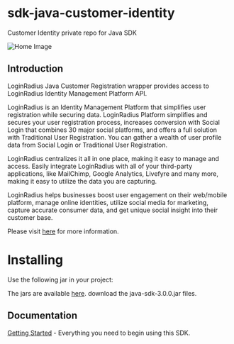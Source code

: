 # sdk-java-customer-identity
Customer Identity private repo for Java SDK

![Home Image](https://d2lvlj7xfpldmj.cloudfront.net/support/github/banner-1544x500.png)


## Introduction ##

LoginRadius Java Customer Registration wrapper provides access to LoginRadius Identity Management Platform API.

LoginRadius is an Identity Management Platform that simplifies user registration while securing data. LoginRadius Platform simplifies and secures your user registration process, increases conversion with Social Login that combines 30 major social platforms, and offers a full solution with Traditional User Registration. You can gather a wealth of user profile data from Social Login or Traditional User Registration. 

LoginRadius centralizes it all in one place, making it easy to manage and access. Easily integrate LoginRadius with all of your third-party applications, like MailChimp, Google Analytics, Livefyre and many more, making it easy to utilize the data you are capturing.

LoginRadius helps businesses boost user engagement on their web/mobile platform, manage online identities, utilize social media for marketing, capture accurate consumer data, and get unique social insight into their customer base.

Please visit [here](http://www.loginradius.com/) for more information.




# Installing

Use the following jar in your project:


The jars are available [here](https://github.com/LoginRadius/sdk-java-customer-identity/tree/dev/LoginRadiusJavaDemo/WebContent/WEB-INF/lib).  download the java-sdk-3.0.0.jar files.
  
 ## Documentation

[Getting Started](https://docs.loginradius.com/api/v2/sdk-libraries/java-library) - Everything you need to begin using this SDK.




